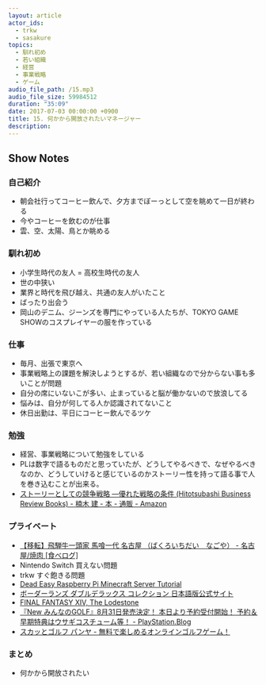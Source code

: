 ```yaml
---
layout: article
actor_ids:
  - trkw
  - sasakure
topics:
  - 馴れ初め
  - 若い組織
  - 経営
  - 事業戦略
  - ゲーム
audio_file_path: /15.mp3
audio_file_size: 59984512
duration: "35:09"
date: 2017-07-03 00:00:00 +0900
title: 15. 何かから開放されたいマネージャー
description:
---
```


## Show Notes

### 自己紹介
- 朝会社行ってコーヒー飲んで、夕方までぼーっとして空を眺めて一日が終わる
- 今やコーヒーを飲むのが仕事
- 雲、空、太陽、鳥とか眺める

### 馴れ初め
- 小学生時代の友人 = 高校生時代の友人
- 世の中狭い
- 業界と時代を飛び越え、共通の友人がいたこと
- ばったり出会う
- 岡山のデニム、ジーンズを専門にやっている人たちが、TOKYO GAME SHOWのコスプレイヤーの服を作っている

### 仕事
- 毎月、出張で東京へ
- 事業戦略上の課題を解決しようとするが、若い組織なので分からない事も多いことが問題
- 自分の席にいないこが多い、止まっていると脳が働かないので放浪してる
- 悩みは、自分が何してる人か認識されてないこと
- 休日出勤は、平日にコーヒー飲んでるツケ

### 勉強
- 経営、事業戦略について勉強をしている
- PLは数字で語るものだと思っていたが、どうしてやるべきで、なぜやるべきなのか、どうしていけると感じているのかストーリー性を持って語る事で人を巻き込むことが出来る。
- [ストーリーとしての競争戦略 ―優れた戦略の条件 (Hitotsubashi Business Review Books) - 楠木 建 - 本 - 通販 - Amazon](https://www.amazon.co.jp/dp/4492532706)

### プライベート
- [【移転】飛騨牛一頭家 馬喰一代 名古屋 （ばくろいちだい　なごや） - 名古屋/焼肉 [食べログ]](https://tabelog.com/aichi/A2301/A230101/23063302/)
- Nintendo Switch 買えない問題
- trkw すぐ飽きる問題
- [Dead Easy Raspberry Pi Minecraft Server Tutorial](https://pimylifeup.com/raspberry-pi-minecraft-server/)
- [ボーダーランズ ダブルデラックス コレクション 日本語版公式サイト](http://borderlands2k.jp/DDC/)
- [FINAL FANTASY XIV, The Lodestone](http://jp.finalfantasyxiv.com/lodestone/)
- [『New みんなのGOLF』8月31日発売決定！ 本日より予約受付開始！ 予約＆早期特典はウサギコスチューム等！ - PlayStation.Blog](https://www.jp.playstation.com/blog/detail/4863/20170417-newmingol.html)
- [スカッとゴルフ パンヤ - 無料で楽しめるオンラインゴルフゲーム！](https://www.pangya.jp/)

### まとめ
- 何かから開放されたい